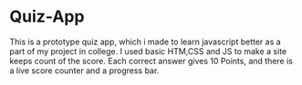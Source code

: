 # Quiz-App
This is a prototype quiz app, which i made to learn javascript better as a part of my project in college. I used basic HTM,CSS and JS to make a site keeps count of the score. Each correct answer gives 10 Points, and there is a live score counter and a progress bar.
